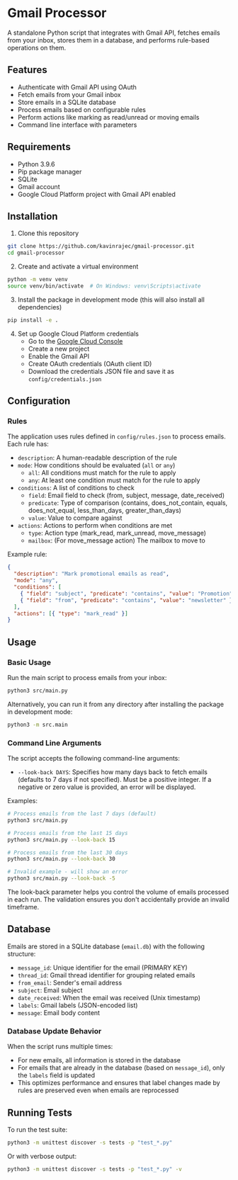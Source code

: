 # Gmail Processor

A standalone Python script that integrates with Gmail API, fetches emails from your inbox, stores them in a database, and performs rule-based operations on them.

## Features

- Authenticate with Gmail API using OAuth
- Fetch emails from your Gmail inbox
- Store emails in a SQLite database
- Process emails based on configurable rules
- Perform actions like marking as read/unread or moving emails
- Command line interface with parameters

## Requirements

- Python 3.9.6
- Pip package manager
- SQLite
- Gmail account
- Google Cloud Platform project with Gmail API enabled

## Installation

1. Clone this repository

```bash
git clone https://github.com/kavinrajec/gmail-processor.git
cd gmail-processor
```

2. Create and activate a virtual environment

```bash
python -m venv venv
source venv/bin/activate  # On Windows: venv\Scripts\activate
```

3. Install the package in development mode (this will also install all dependencies)

```bash
pip install -e .
```

4. Set up Google Cloud Platform credentials
   - Go to the [Google Cloud Console](https://console.cloud.google.com/)
   - Create a new project
   - Enable the Gmail API
   - Create OAuth credentials (OAuth client ID)
   - Download the credentials JSON file and save it as `config/credentials.json`

## Configuration

### Rules

The application uses rules defined in `config/rules.json` to process emails. Each rule has:

- `description`: A human-readable description of the rule
- `mode`: How conditions should be evaluated (`all` or `any`)
  - `all`: All conditions must match for the rule to apply
  - `any`: At least one condition must match for the rule to apply
- `conditions`: A list of conditions to check
  - `field`: Email field to check (from, subject, message, date_received)
  - `predicate`: Type of comparison (contains, does_not_contain, equals, does_not_equal, less_than_days, greater_than_days)
  - `value`: Value to compare against
- `actions`: Actions to perform when conditions are met
  - `type`: Action type (mark_read, mark_unread, move_message)
  - `mailbox`: (For move_message action) The mailbox to move to

Example rule:

```json
{
  "description": "Mark promotional emails as read",
  "mode": "any",
  "conditions": [
    { "field": "subject", "predicate": "contains", "value": "Promotion" },
    { "field": "from", "predicate": "contains", "value": "newsletter" }
  ],
  "actions": [{ "type": "mark_read" }]
}
```

## Usage

### Basic Usage

Run the main script to process emails from your inbox:

```bash
python3 src/main.py
```

Alternatively, you can run it from any directory after installing the package in development mode:

```bash
python3 -m src.main
```

### Command Line Arguments

The script accepts the following command-line arguments:

- `--look-back DAYS`: Specifies how many days back to fetch emails (defaults to 7 days if not specified). Must be a positive integer. If a negative or zero value is provided, an error will be displayed.

Examples:

```bash
# Process emails from the last 7 days (default)
python3 src/main.py

# Process emails from the last 15 days
python3 src/main.py --look-back 15

# Process emails from the last 30 days
python3 src/main.py --look-back 30

# Invalid example - will show an error
python3 src/main.py --look-back -5
```

The look-back parameter helps you control the volume of emails processed in each run. The validation ensures you don't accidentally provide an invalid timeframe.

## Database

Emails are stored in a SQLite database (`email.db`) with the following structure:

- `message_id`: Unique identifier for the email (PRIMARY KEY)
- `thread_id`: Gmail thread identifier for grouping related emails
- `from_email`: Sender's email address
- `subject`: Email subject
- `date_received`: When the email was received (Unix timestamp)
- `labels`: Gmail labels (JSON-encoded list)
- `message`: Email body content

### Database Update Behavior

When the script runs multiple times:

- For new emails, all information is stored in the database
- For emails that are already in the database (based on `message_id`), only the `labels` field is updated
- This optimizes performance and ensures that label changes made by rules are preserved even when emails are reprocessed

## Running Tests

To run the test suite:

```bash
python3 -m unittest discover -s tests -p "test_*.py"
```

Or with verbose output:

```bash
python3 -m unittest discover -s tests -p "test_*.py" -v
```
